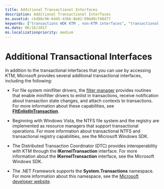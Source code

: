 ```yaml
---
title: Additional Transactional Interfaces
description: Additional Transactional Interfaces
ms.assetid: cbd88c96-6445-436b-8e02-09dd9cf40d77
keywords: ["transactions WDK KTM , non-KTM interfaces", "transactional interfaces WDK"]
ms.date: 06/16/2017
ms.localizationpriority: medium
---
```


# Additional Transactional Interfaces


In addition to the transactional interfaces that you can use by accessing KTM, Microsoft provides several additional transactional interfaces, including the following:

-   For file system minifilter drivers, the [filter manager](https://msdn.microsoft.com/library/windows/hardware/ff541591) provides routines that enable minifilter drivers to enlist in transactions, receive notification about transaction state changes, and attach contexts to transactions. For more information about these capabilities, see [**FltEnlistInTransaction**](https://msdn.microsoft.com/library/windows/hardware/ff542053).

-   Beginning with Windows Vista, the NTFS file system and the registry are implemented as resource managers that support transactional operations. For more information about transactional NTFS and transactional registry capabilities, see the Microsoft Windows SDK.

-   The Distributed Transaction Coordinator (DTC) provides interoperability with KTM through the **IKernelTransaction** interface. For more information about the **IKernelTransaction** interface, see the Microsoft Windows SDK.

-   The .NET Framework supports the **System.Transactions** namespace. For more information about this namespace, see the [Microsoft developer website](http://go.microsoft.com/fwlink/p/?linkid=8714).

 

 





